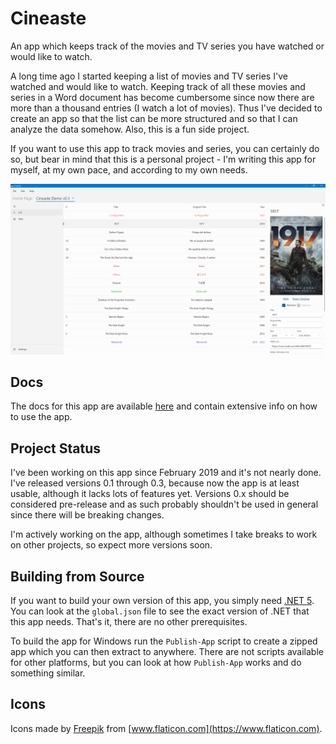 # Cineaste

An app which keeps track of the movies and TV series you have watched or would like to watch.

A long time ago I started keeping a list of movies and TV series I've watched and would like to watch. Keeping track
of all these movies and series in a Word document has become cumbersome since now there are more than a thousand entries
(I watch a lot of movies). Thus I've decided to create an app so that the list can be more structured and so that I can
analyze the data somehow. Also, this is a fun side project.

If you want to use this app to track movies and series, you can certainly do so, but bear in mind that this is a
personal project - I'm writing this app for myself, at my own pace, and according to my own needs.

![Screen with movie](/docs/.gitbook/assets/v0.3-screen-movie.png)

## Docs

The docs for this app are available [here](https://docs.cineaste.tolik.io) and contain extensive info on
how to use the app.

## Project Status

I've been working on this app since February 2019 and it's not nearly done. I've released versions 0.1 through 0.3,
because now the app is at least usable, although it lacks lots of features yet. Versions 0.x should be considered
pre-release and as such probably shouldn't be used in general since there will be breaking changes.

I'm actively working on the app, although sometimes I take breaks to work on other projects, so expect more versions
soon.

## Building from Source

If you want to build your own version of this app, you simply need [.NET 5](https://dotnet.microsoft.com/download).
You can look at the `global.json` file to see the exact version of .NET that this app needs. That's it, there are
no other prerequisites.

To build the app for Windows run the `Publish-App` script to create a zipped app which you can then extract to anywhere.
There are not scripts available for other platforms, but you can look at how `Publish-App` works and do something
similar.

## Icons

Icons made by [Freepik](https://www.freepik.com) from [www.flaticon.com](https://www.flaticon.com).

